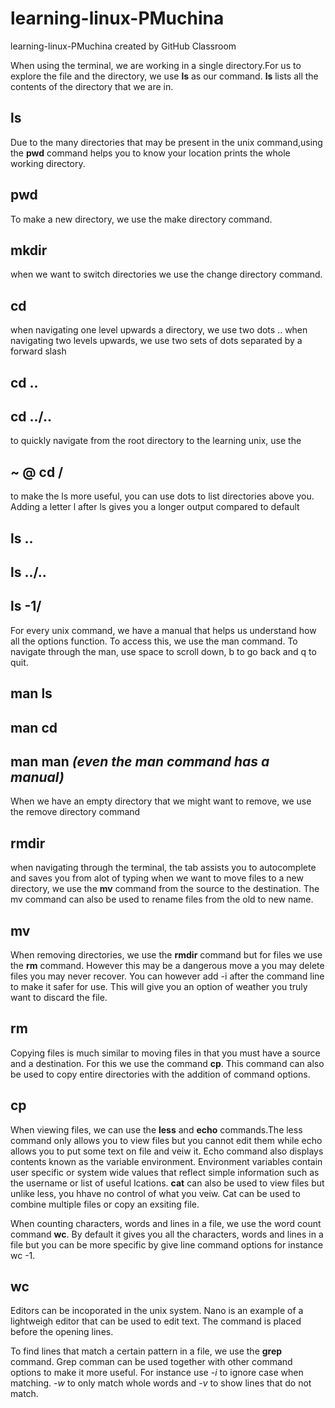 # learning-linux-PMuchina
learning-linux-PMuchina created by GitHub Classroom


When using the terminal, we are working in a single directory.For us to explore the file and the directory, 
we use **ls** as our command. **ls** lists all the contents of the directory that we are in.
## ls

Due to the many directories that may be present in the unix command,using the **pwd** command helps you to know your location
prints the whole working directory.
## pwd 

To make a new directory, we use the make directory command.
## mkdir 

when we want to switch directories we use the change directory command.
## cd 

when navigating one level upwards a directory, we use two dots .. when navigating two levels upwards, we use two sets
of dots separated by a forward slash
## cd ..
## cd ../..

to quickly navigate from the root directory to the learning unix, use the
## ~ @ cd /

to make the ls more useful, you can use dots to list directories above you. Adding a letter l after ls gives you a longer 
output compared to default
## ls .. 
## ls ../..
## ls -1/

For every unix command, we have a manual that helps us understand how all the options function. To access this, 
we use the man command. To navigate through the man, use space to scroll down, b to go back and q to quit.
## man ls
## man cd
## man man *(even the man command has a manual)*

When we have an empty directory that we might want to remove, we use the remove directory command 
## rmdir

when navigating through the terminal, the tab assists you to autocomplete and saves you from alot of typing
when we want to move files to a new directory, we use the **mv** command from the source to the destination.
The mv command can also be used to rename files from the old to new name.
## mv

When removing directories, we use the **rmdir** command but for files we use the **rm** command. However this may be a dangerous 
move a you may delete files you may never recover. You can however add -i after the command line to make it safer for use. This
will give you an option of weather you truly want to discard the file.
## rm

Copying files is much similar to moving files in that you must have a source and a destination. For this we use the command **cp**. This command can also be used to copy entire directories with the addition of command options.
## cp

When viewing files, we can use the **less** and **echo** commands.The less command only allows you to view files but you cannot edit them while echo allows you to put some text on file and veiw it. Echo command also displays contents known as the variable environment. Environment variables contain user specific or system wide values that reflect simple information such as the username or list of useful lcations. **cat** can also be used to view files but unlike less, you hhave no control of what you veiw. Cat can be used to combine multiple files or copy an exsiting file.

When counting characters, words and lines in a file, we use the word count command **wc**. By default it gives you all the characters, words and lines in a file but you can be more specific by give line command options for instance wc -1.
## wc

Editors can be incoporated in the unix system. Nano is an example of a lightweigh editor that can be used to edit text. The command is placed before the opening lines.

To find lines that match a certain pattern in a file, we use the **grep** command. Grep comman can be used together with other command options to make it more useful. For instance use *-i* to ignore case when matching. *-w* to only match whole words and *-v* to show lines that do not match. 

